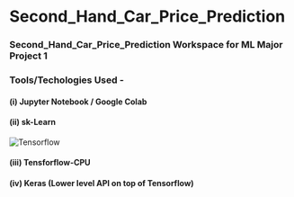 # Second_Hand_Car_Price_Prediction
### Second_Hand_Car_Price_Prediction Workspace for ML Major Project 1

### Tools/Techologies Used - 

#### (i) Jupyter Notebook / Google Colab
#### (ii) sk-Learn
![Tensorflow](https://user-images.githubusercontent.com/60535124/129947020-9413d7c4-f408-4e96-beef-93386a39413a.jpg)
#### (iii) Tensforflow-CPU 
#### (iv) Keras (Lower level API on top of Tensorflow)
